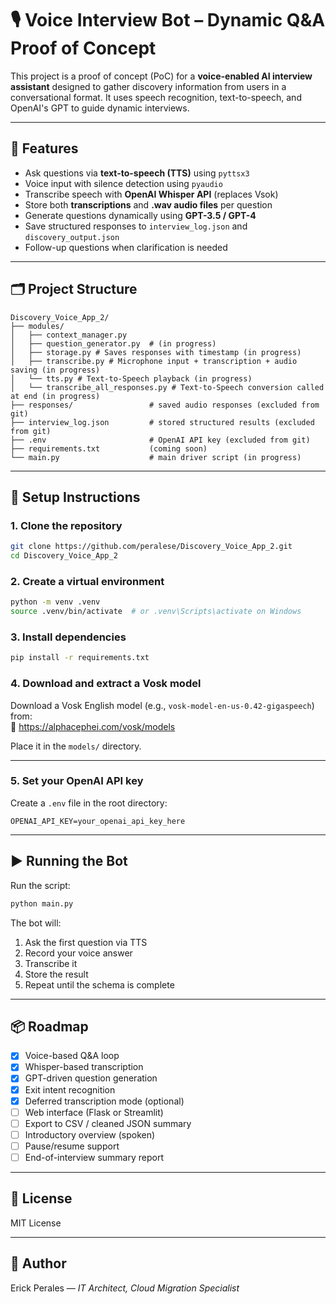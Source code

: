 # 🎙️ Voice Interview Bot – Dynamic Q&A Proof of Concept

This project is a proof of concept (PoC) for a **voice-enabled AI interview assistant** designed to gather discovery information from users in a conversational format. It uses speech recognition, text-to-speech, and OpenAI's GPT to guide dynamic interviews.

---

## 🔧 Features

- Ask questions via **text-to-speech (TTS)** using `pyttsx3`
- Voice input with silence detection using `pyaudio`
- Transcribe speech with **OpenAI Whisper API** (replaces Vsok)
- Store both **transcriptions** and **.wav audio files** per question
- Generate questions dynamically using **GPT-3.5 / GPT-4**
- Save structured responses to `interview_log.json` and `discovery_output.json`
- Follow-up questions when clarification is needed

---

## 🗂️ Project Structure

```
Discovery_Voice_App_2/
├── modules/
│   ├── context_manager.py
│   ├── question_generator.py  # (in progress)
│   ├── storage.py # Saves responses with timestamp (in progress)
│   ├── transcribe.py # Microphone input + transcription + audio saving (in progress)
│   └── tts.py # Text-to-Speech playback (in progress)
│   └── transcribe_all_responses.py # Text-to-Speech conversion called at end (in progress)
├── responses/                 # saved audio responses (excluded from git)
├── interview_log.json         # stored structured results (excluded from git)
├── .env                       # OpenAI API key (excluded from git)
├── requirements.txt           (coming soon) 
└── main.py                    # main driver script (in progress)
```

---

## 🚀 Setup Instructions

### 1. Clone the repository

```bash
git clone https://github.com/peralese/Discovery_Voice_App_2.git
cd Discovery_Voice_App_2
```

### 2. Create a virtual environment

```bash
python -m venv .venv
source .venv/bin/activate  # or .venv\Scripts\activate on Windows
```

### 3. Install dependencies

```bash
pip install -r requirements.txt
```

### 4. Download and extract a Vosk model

Download a Vosk English model (e.g., `vosk-model-en-us-0.42-gigaspeech`) from:  
🔗 https://alphacephei.com/vosk/models

Place it in the `models/` directory.

---

### 5. Set your OpenAI API key

Create a `.env` file in the root directory:

```env
OPENAI_API_KEY=your_openai_api_key_here
```

---

## ▶️ Running the Bot

Run the script:

```bash
python main.py
```

The bot will:
1. Ask the first question via TTS
2. Record your voice answer
3. Transcribe it
4. Store the result
5. Repeat until the schema is complete

---

## 📦 Roadmap

- [x] Voice-based Q&A loop
- [x] Whisper-based transcription
- [x] GPT-driven question generation
- [x] Exit intent recognition
- [x] Deferred transcription mode (optional)
- [ ] Web interface (Flask or Streamlit)
- [ ] Export to CSV / cleaned JSON summary
- [ ] Introductory overview (spoken)
- [ ] Pause/resume support
- [ ] End-of-interview summary report
---

## 📄 License

MIT License

---

## 👤 Author

Erick Perales — *IT Architect, Cloud Migration Specialist*